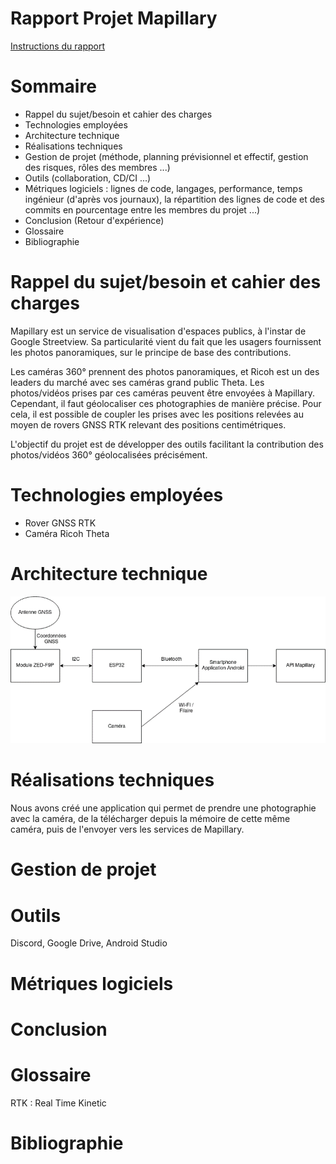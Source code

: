 # Rapport Projet Mapillary

[Instructions du rapport](https://air.imag.fr/index.php/Projets_2022-2023)

# Sommaire
 - Rappel du sujet/besoin et cahier des charges
 - Technologies employées
 - Architecture technique
 - Réalisations techniques
 - Gestion de projet (méthode, planning prévisionnel et effectif, gestion des risques, rôles des membres ...)
 - Outils (collaboration, CD/CI ...)
 - Métriques logiciels : lignes de code, langages, performance, temps ingénieur (d'après vos journaux), la répartition des lignes de code et des commits en pourcentage entre les membres du projet ...)
 - Conclusion (Retour d'expérience)
 - Glossaire
 - Bibliographie

# Rappel du sujet/besoin et cahier des charges

Mapillary est un service de visualisation d'espaces publics, à l'instar de Google Streetview. Sa particularité vient du fait que les usagers fournissent les photos panoramiques, sur le principe de base des contributions.

Les caméras 360° prennent des photos panoramiques, et Ricoh est un des leaders du marché avec ses caméras grand public Theta. Les photos/vidéos prises par ces caméras peuvent être envoyées à Mapillary. Cependant, il faut géolocaliser ces photographies de manière précise. Pour cela, il est possible de coupler les prises avec les positions relevées au moyen de rovers GNSS RTK relevant des positions centimétriques.

L'objectif du projet est de développer des outils facilitant la contribution des photos/vidéos 360° géolocalisées précisément.

# Technologies employées

 - Rover GNSS RTK
 - Caméra Ricoh Theta

# Architecture technique

![Architecture of the project](images/Architecture.png)

# Réalisations techniques

Nous avons créé une application qui permet de prendre une photographie avec la caméra, de la télécharger depuis la mémoire de cette même caméra, puis de l'envoyer vers les services de Mapillary.

# Gestion de projet



# Outils

Discord, Google Drive, Android Studio

# Métriques logiciels



# Conclusion



# Glossaire

RTK : Real Time Kinetic

# Bibliographie
